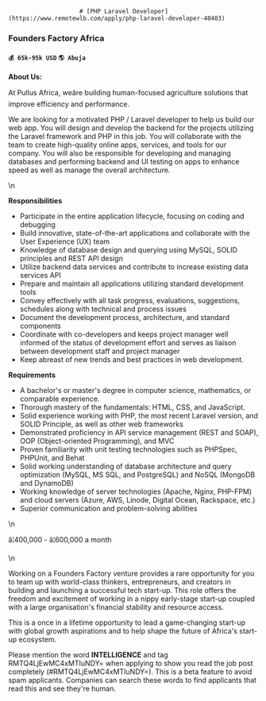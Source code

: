                         # [PHP Laravel Developer](https://www.remotewlb.com/apply/php-laravel-developer-40403)  
### Founders Factory Africa  
#### `💰 65k-95k USD` `🌎 Abuja`  

**About Us:**

  

At Pullus Africa, weâre building human-focused agriculture solutions that improve efficiency and performance.

  

We are looking for a motivated PHP / Laravel developer to help us build our web app. You will design and develop the backend for the projects utilizing the Laravel framework and PHP in this job. You will collaborate with the team to create high-quality online apps, services, and tools for our company. You will also be responsible for developing and managing databases and performing backend and UI testing on apps to enhance speed as well as manage the overall architecture.

\n

  

 **Responsibilities**

  * Participate in the entire application lifecycle, focusing on coding and debugging 
  * Build innovative, state-of-the-art applications and collaborate with the User Experience (UX) team
  * Knowledge of database design and querying using MySQL, SOLID principles and REST API design
  * Utilize backend data services and contribute to increase existing data services API
  * Prepare and maintain all applications utilizing standard development tools 
  * Convey effectively with all task progress, evaluations, suggestions, schedules along with technical and process issues
  * Document the development process, architecture, and standard components
  * Coordinate with co-developers and keeps project manager well informed of the status of development effort and serves as liaison between development staff and project manager
  * Keep abreast of new trends and best practices in web development.

  

 **Requirements**

  * A bachelor's or master's degree in computer science, mathematics, or comparable experience.
  * Thorough mastery of the fundamentals: HTML, CSS, and JavaScript.
  * Solid experience working with PHP, the most recent Laravel version, and SOLID Principle, as well as other web frameworks
  * Demonstrated proficiency in API service management (REST and SOAP), OOP (Object-oriented Programming), and MVC
  * Proven familiarity with unit testing technologies such as PHPSpec, PHPUnit, and Behat
  * Solid working understanding of database architecture and query optimization (MySQL, MS SQL, and PostgreSQL) and NoSQL (MongoDB and DynamoDB)
  * Working knowledge of server technologies (Apache, Nginx, PHP-FPM) and cloud servers (Azure, AWS, Linode, Digital Ocean, Rackspace, etc.)
  * Superior communication and problem-solving abilities

  

\n

â¦400,000 - â¦600,000 a month

\n

Working on a Founders Factory venture provides a rare opportunity for you to team up with world-class thinkers, entrepreneurs, and creators in building and launching a successful tech start-up. This role offers the freedom and excitement of working in a nippy early-stage start-up coupled with a large organisation's financial stability and resource access.

  

This is a once in a lifetime opportunity to lead a game-changing start-up with global growth aspirations and to help shape the future of Africa's start-up ecosystem.

  
  
Please mention the word **INTELLIGENCE** and tag RMTQ4LjEwMC4xMTIuNDY= when applying to show you read the job post completely (#RMTQ4LjEwMC4xMTIuNDY=). This is a beta feature to avoid spam applicants. Companies can search these words to find applicants that read this and see they're human.

